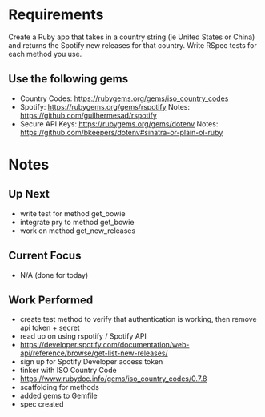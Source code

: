 # Requirements

Create a Ruby app that takes in a country
string (ie United States or China) and
returns the Spotify new releases for that country.
Write RSpec tests for each method you use.

## Use the following gems

* Country Codes: https://rubygems.org/gems/iso_country_codes
* Spotify: https://rubygems.org/gems/rspotify Notes: https://github.com/guilhermesad/rspotify
* Secure API Keys: https://rubygems.org/gems/dotenv Notes: https://github.com/bkeepers/dotenv#sinatra-or-plain-ol-ruby

# Notes

## Up Next

* write test for method get_bowie
* integrate pry to method get_bowie
* work on method get_new_releases

## Current Focus

* N/A (done for today)

## Work Performed

* create test method to verify that authentication is working, then remove api token + secret
* read up on using rspotify / Spotify API
* https://developer.spotify.com/documentation/web-api/reference/browse/get-list-new-releases/
* sign up for Spotify Developer access token
* tinker with ISO Country Code
* https://www.rubydoc.info/gems/iso_country_codes/0.7.8
* scaffolding for methods
* added gems to Gemfile
* spec created
